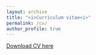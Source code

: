 ```yaml
---
layout: archive
title: "<i>Curriculum vitae<i>"
permalink: /cv/
author_profile: true
---
```



<a href="pdf_server.php?file=https://github.com/GonzalezRvirus/RubenGonzalez.github.io/raw/master/_pages/CV.pdf">Download CV here</a>
